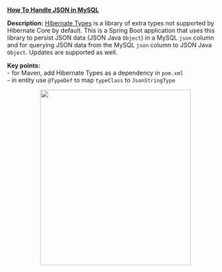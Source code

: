 **[How To Handle JSON in MySQL](https://github.com/AnghelLeonard/Hibernate-SpringBoot/tree/master/HibernateSpringBootJsonToMySQL)**

**Description:** [Hibernate Types](https://github.com/vladmihalcea/hibernate-types) is a library of extra types not supported by Hibernate Core by default. This is a Spring Boot application that uses this library to persist JSON data (JSON Java `Object`) in a MySQL `json` column and for querying JSON data from the MySQL `json` column to JSON Java `Object`. Updates are supported as well.

**Key points:**\
     - for Maven, add Hibernate Types as a dependency in `pom.xml`\
     - in entity use `@TypeDef` to map `typeClass` to `JsonStringType`

<a href="https://leanpub.com/java-persistence-performance-illustrated-guide"><p align="center"><img src="https://github.com/AnghelLeonard/Hibernate-SpringBoot/blob/master/Java%20Persistence%20Performance%20Illustrated%20Guide.jpg" height="410" width="350"/></p></a>
